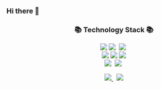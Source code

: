 ### Hi there 👋

<h3 align="center">📚 Technology Stack 📚</h3>
<p align="center">
  <img src="https://img.shields.io/badge/-HTML5-#E34F26"/>
  <img src="https://img.shields.io/badge/-CSS3-#1572B6"/>&nbsp
  <img src="https://img.shields.io/badge/-JAVASCRIPT-yellow"/>&nbsp
  <br>
  <img src="https://img.shields.io/badge/-Nodejs-#339933"/>
  <img src="https://img.shields.io/badge/-Vuejs-#4FC08D"/>
  <img src="https://img.shields.io/badge/-Reactjs-#4FC08D"/>
  <br>
  <img src="https://img.shields.io/badge/-Vuetify-#1867C0"/>&nbsp
  <img src="https://img.shields.io/badge/-Git-black"/>&nbsp
</p>

<p align="center">
  <a href="https://hyunyujin.github.io/">
    <img src="https://img.shields.io/badge/Tech%20Blog-purple?style=flat-square&logo=Github&logoColor=white&link=https://hyunyujin.github.io/"/>
  </a>&nbsp
  <a href="mailto:gusdbwls9772@gmail.com">
    <img src="https://img.shields.io/badge/Gmail-d14836?style=flat-square&logo=Gmail&logoColor=white&link=mailto:gusdbwls9772@gmail.com"/>
  </a>
</p>

<!--
**HyunYuJin/HyunYuJin** is a ✨ _special_ ✨ repository because its `README.md` (this file) appears on your GitHub profile.

Here are some ideas to get you started:

- 🔭 I’m currently working on ...
- 🌱 I’m currently learning ...
- 👯 I’m looking to collaborate on ...
- 🤔 I’m looking for help with ...
- 💬 Ask me about ...
- 📫 How to reach me: ...
- 😄 Pronouns: ...
- ⚡ Fun fact: ...
-->
